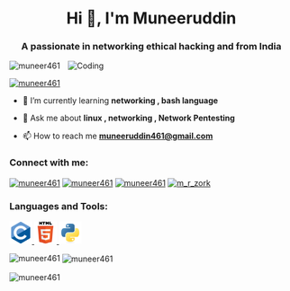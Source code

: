 <h1 align="center">Hi 👋, I'm Muneeruddin</h1>
<h3 align="center">A passionate in networking ethical hacking and from India</h3>
<img align="right" alt="Coding" width="400" src="https://i.pinimg.com/550x/54/e3/7d/54e37d8074ebcde1d96c77d7b2a7f310.jpg")

<p align="left"> <img src="https://komarev.com/ghpvc/?username=muneer461&label=Profile%20views&color=0e75b6&style=flat" alt="muneer461" /> </p>

<p align="left"> <a href="https://twitter.com/muneer461" target="blank"><img src="https://img.shields.io/twitter/follow/muneer461?logo=twitter&style=for-the-badge" alt="muneer461" /></a> </p>

- 🌱 I’m currently learning **networking , bash language**

- 💬 Ask me about **linux , networking , Network Pentesting**

- 📫 How to reach me **muneeruddin461@gmail.com**

<h3 align="left">Connect with me:</h3>
<p align="left">
<a href="https://twitter.com/muneer461" target="blank"><img align="center" src="https://raw.githubusercontent.com/rahuldkjain/github-profile-readme-generator/master/src/images/icons/Social/twitter.svg" alt="muneer461" height="30" width="40" /></a>
<a href="https://linkedin.com/in/muneer461" target="blank"><img align="center" src="https://raw.githubusercontent.com/rahuldkjain/github-profile-readme-generator/master/src/images/icons/Social/linked-in-alt.svg" alt="muneer461" height="30" width="40" /></a>
<a href="https://fb.com/muneer461" target="blank"><img align="center" src="https://raw.githubusercontent.com/rahuldkjain/github-profile-readme-generator/master/src/images/icons/Social/facebook.svg" alt="muneer461" height="30" width="40" /></a>
<a href="https://instagram.com/m_r_zork" target="blank"><img align="center" src="https://raw.githubusercontent.com/rahuldkjain/github-profile-readme-generator/master/src/images/icons/Social/instagram.svg" alt="m_r_zork" height="30" width="40" /></a>
</p>

<h3 align="left">Languages and Tools:</h3>
<p align="left"> <a href="https://www.cprogramming.com/" target="_blank" rel="noreferrer"> <img src="https://raw.githubusercontent.com/devicons/devicon/master/icons/c/c-original.svg" alt="c" width="40" height="40"/> </a> <a href="https://www.w3.org/html/" target="_blank" rel="noreferrer"> <img src="https://raw.githubusercontent.com/devicons/devicon/master/icons/html5/html5-original-wordmark.svg" alt="html5" width="40" height="40"/> </a> <a href="https://www.python.org" target="_blank" rel="noreferrer"> <img src="https://raw.githubusercontent.com/devicons/devicon/master/icons/python/python-original.svg" alt="python" width="40" height="40"/> </a> </p>

<p><img align="left" src="https://github-readme-stats.vercel.app/api/top-langs?username=muneer461&show_icons=true&locale=en&layout=compact" alt="muneer461" /></p>

<p>&nbsp;<img align="center" src="https://github-readme-stats.vercel.app/api?username=muneer461&show_icons=true&locale=en" alt="muneer461" /></p>

<p><img align="center" src="https://github-readme-streak-stats.herokuapp.com/?user=muneer461&" alt="muneer461" /></p>
